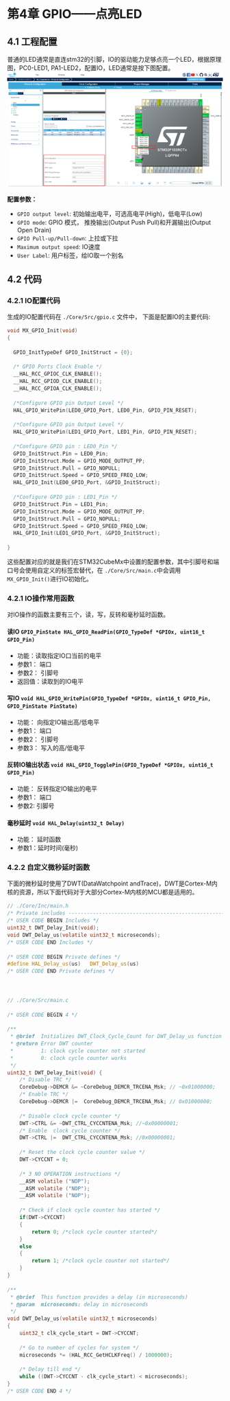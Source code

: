 # 第4章 GPIO——点亮LED

## 4.1 工程配置


普通的LED通常是直连stm32的引脚，IO的驱动能力足够点亮一个LED，根据原理图，PC0-LED1, PA1-LED2，配置IO，LED通常是按下图配置。
![](assets/4.1-1.png)


**配置参数：**   

- `GPIO output level`: 初始输出电平，可选高电平(High)，低电平(Low)  
- `GPIO mode`: GPIO 模式， 推挽输出(Output Push Pull)和开漏输出(Output Open Drain)  
- `GPIO Pull-up/Pull-down`: 上拉或下拉   
- `Maximum output speed`: IO速度   
- `User Label`: 用户标签，给IO取一个别名   



## 4.2 代码

### 4.2.1 IO配置代码
生成的IO配置代码在 `./Core/Src/gpio.c` 文件中， 下面是配置IO的主要代码:
```c
void MX_GPIO_Init(void)
{

  GPIO_InitTypeDef GPIO_InitStruct = {0};

  /* GPIO Ports Clock Enable */
  __HAL_RCC_GPIOC_CLK_ENABLE();
  __HAL_RCC_GPIOD_CLK_ENABLE();
  __HAL_RCC_GPIOA_CLK_ENABLE();

  /*Configure GPIO pin Output Level */
  HAL_GPIO_WritePin(LED0_GPIO_Port, LED0_Pin, GPIO_PIN_RESET);

  /*Configure GPIO pin Output Level */
  HAL_GPIO_WritePin(LED1_GPIO_Port, LED1_Pin, GPIO_PIN_RESET);

  /*Configure GPIO pin : LED0_Pin */
  GPIO_InitStruct.Pin = LED0_Pin;
  GPIO_InitStruct.Mode = GPIO_MODE_OUTPUT_PP;
  GPIO_InitStruct.Pull = GPIO_NOPULL;
  GPIO_InitStruct.Speed = GPIO_SPEED_FREQ_LOW;
  HAL_GPIO_Init(LED0_GPIO_Port, &GPIO_InitStruct);

  /*Configure GPIO pin : LED1_Pin */
  GPIO_InitStruct.Pin = LED1_Pin;
  GPIO_InitStruct.Mode = GPIO_MODE_OUTPUT_PP;
  GPIO_InitStruct.Pull = GPIO_NOPULL;
  GPIO_InitStruct.Speed = GPIO_SPEED_FREQ_LOW;
  HAL_GPIO_Init(LED1_GPIO_Port, &GPIO_InitStruct);

}
```
这些配置对应的就是我们在STM32CubeMx中设置的配置参数，其中引脚号和端口号会使用自定义的标签宏替代，在 `./Core/Src/main.c`中会调用`MX_GPIO_Init()`进行IO初始化。

### 4.2.1 IO操作常用函数
对IO操作的函数主要有三个，读，写，反转和毫秒延时函数。
####  读IO `GPIO_PinState HAL_GPIO_ReadPin(GPIO_TypeDef *GPIOx, uint16_t GPIO_Pin)` 
- 功能：读取指定IO口当前的电平
- 参数1： 端口
- 参数2： 引脚号
- 返回值：读取到的IO电平


#### 写IO `void HAL_GPIO_WritePin(GPIO_TypeDef *GPIOx, uint16_t GPIO_Pin, GPIO_PinState PinState)` 
- 功能： 向指定IO输出高/低电平
- 参数1： 端口
- 参数2： 引脚号
- 参数3： 写入的高/低电平


#### 反转IO输出状态 `void HAL_GPIO_TogglePin(GPIO_TypeDef *GPIOx, uint16_t GPIO_Pin)` 
- 功能： 反转指定IO输出的电平
- 参数1： 端口
- 参数2: 引脚号
  
#### 毫秒延时 `void HAL_Delay(uint32_t Delay)` 
- 功能： 延时函数
- 参数1：延时时间(毫秒)

### 4.2.2 自定义微秒延时函数
下面的微秒延时使用了DWT(DataWatchpoint andTrace)，DWT是Cortex-M内核的资源，所以下面代码对于大部分Cortex-M内核的MCU都是适用的。

```c
// ./Core/Inc/main.h
/* Private includes ----------------------------------------------------------*/
/* USER CODE BEGIN Includes */
uint32_t DWT_Delay_Init(void);
void DWT_Delay_us(volatile uint32_t microseconds);
/* USER CODE END Includes */

/* USER CODE BEGIN Private defines */
#define HAL_Delay_us(us)   DWT_Delay_us(us)
/* USER CODE END Private defines */



// ./Core/Src/main.c

/* USER CODE BEGIN 4 */

/**
 * @brief  Initializes DWT_Clock_Cycle_Count for DWT_Delay_us function
 * @return Error DWT counter
 *         1: clock cycle counter not started
 *         0: clock cycle counter works
 */
uint32_t DWT_Delay_Init(void) {
    /* Disable TRC */
    CoreDebug->DEMCR &= ~CoreDebug_DEMCR_TRCENA_Msk; // ~0x01000000;
    /* Enable TRC */
    CoreDebug->DEMCR |=  CoreDebug_DEMCR_TRCENA_Msk; // 0x01000000;

    /* Disable clock cycle counter */
    DWT->CTRL &= ~DWT_CTRL_CYCCNTENA_Msk; //~0x00000001;
    /* Enable  clock cycle counter */
    DWT->CTRL |=  DWT_CTRL_CYCCNTENA_Msk; //0x00000001;

    /* Reset the clock cycle counter value */
    DWT->CYCCNT = 0;

    /* 3 NO OPERATION instructions */
    __ASM volatile ("NOP");
    __ASM volatile ("NOP");
    __ASM volatile ("NOP");

    /* Check if clock cycle counter has started */
    if(DWT->CYCCNT)
    {
        return 0; /*clock cycle counter started*/
    }
    else
    {
        return 1; /*clock cycle counter not started*/
    }
}

/**
 * @brief  This function provides a delay (in microseconds)
 * @param  microseconds: delay in microseconds
 */
void DWT_Delay_us(volatile uint32_t microseconds)
{
    uint32_t clk_cycle_start = DWT->CYCCNT;

    /* Go to number of cycles for system */
    microseconds *= (HAL_RCC_GetHCLKFreq() / 1000000);

    /* Delay till end */
    while ((DWT->CYCCNT - clk_cycle_start) < microseconds);
}
/* USER CODE END 4 */

```


